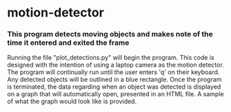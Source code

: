 # motion-detector
### This program detects moving objects and makes note of the time it entered and exited the frame

Running the file "plot_detections.py" will begin the program. This code is designed with the intention of using a laptop camera as the motion detector.
The program will continually run until the user enters 'q' on their keyboard. Any detected objects will be outlined in a blue rectangle. Once the program is terminated, the data regarding when an object was detected is displayed on a graph that will automatically open, presented in an HTML file. A sample of what the graph would look like is provided.
 
